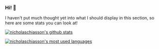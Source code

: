 <!--
**nicholaschiasson/nicholaschiasson** is a ✨ _special_ ✨ repository because its `README.md` (this file) appears on your GitHub profile.

Here are some ideas to get you started:

- 🔭 I’m currently working on ...
- 🌱 I’m currently learning ...
- 👯 I’m looking to collaborate on ...
- 🤔 I’m looking for help with ...
- 💬 Ask me about ...
- 📫 How to reach me: ...
- 😄 Pronouns: ...
- ⚡ Fun fact: ...
-->

### Hi! 👋

I haven't put much thought yet into what I should display in this section, so here are some stats you can look at!

[![nicholaschiasson's github stats](https://github-readme-stats.vercel.app/api?username=nicholaschiasson&count_private=true&show_icons=true&custom_title=GitHub%20Stats&bg_color=00000000&text_color=27e8a7)](https://github.com/anuraghazra/github-readme-stats)

[![nicholaschiasson's most used languages](https://github-readme-stats.vercel.app/api/top-langs?username=nicholaschiasson&count_private=true&show_icons=true&langs_count=10&layout=compact&bg_color=00000000&text_color=27e8a7&exclude_repo=car%2CW3DL%2Ceuchre%2Clove-maker%2Csnatch3d-vr%2Caffliction%2Cd00m3d%2CSnatch%2CPlanetCiv%2Claser-pong%2CKillTheSnowman%2CN3DIL%2Cminesweeper%2Cfocus%2Cnai%2Cphysically-based-rendering%2Ccheckers%2Cnnl%2Cenigma-machine%2Cnihon-db%2Caether-drive%2CIlleGuru%2CMyClockIn%2CKIRAA%2CMagicRealm%2CCMWAN%2CNiGeimu)](https://github.com/anuraghazra/github-readme-stats)
